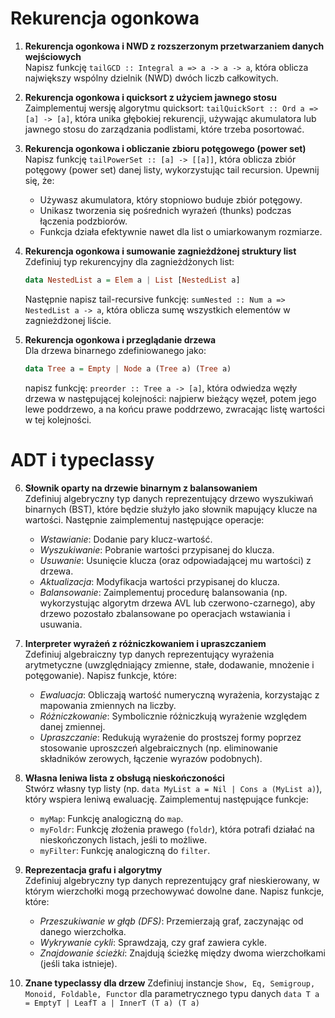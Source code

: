 # Rekurencja ogonkowa 

1. **Rekurencja ogonkowa i NWD z rozszerzonym przetwarzaniem danych wejściowych**  
    Napisz funkcję `tailGCD :: Integral a => a -> a -> a`, która oblicza największy 
    wspólny dzielnik (NWD) dwóch liczb całkowitych.

2. **Rekurencja ogonkowa i quicksort z użyciem jawnego stosu**  
    Zaimplementuj wersję algorytmu quicksort: `tailQuickSort :: Ord a => [a] -> [a]`, 
    która unika głębokiej rekurencji, używając akumulatora lub jawnego stosu do 
    zarządzania podlistami, które trzeba posortować.

3. **Rekurencja ogonkowa i obliczanie zbioru potęgowego (power set)**  
    Napisz funkcję `tailPowerSet :: [a] -> [[a]]`, która oblicza zbiór potęgowy 
    (power set) danej listy, wykorzystując tail recursion. 
    Upewnij się, że:  
    - Używasz akumulatora, który stopniowo buduje zbiór potęgowy.  
    - Unikasz tworzenia się pośrednich wyrażeń (thunks) podczas łączenia podzbiorów.  
    - Funkcja działa efektywnie nawet dla list o umiarkowanym rozmiarze.

4. **Rekurencja ogonkowa i sumowanie zagnieżdżonej struktury list**  
    Zdefiniuj typ rekurencyjny dla zagnieżdżonych list:  
    ```haskell
    data NestedList a = Elem a | List [NestedList a]
    ```
    Następnie napisz tail-recursive funkcję: 
    `sumNested :: Num a => NestedList a -> a`, 
    która oblicza sumę wszystkich elementów w zagnieżdżonej liście. 

5. **Rekurencja ogonkowa i przeglądanie drzewa**  
    Dla drzewa binarnego zdefiniowanego jako:  
    ```haskell
    data Tree a = Empty | Node a (Tree a) (Tree a)
    ```
    napisz funkcję: `preorder :: Tree a -> [a]`, 
    która odwiedza węzły drzewa w następującej kolejności: 
    najpierw bieżący węzeł, potem jego lewe poddrzewo, a na końcu prawe poddrzewo, zwracając listę wartości w tej kolejności.

# ADT i typeclassy

6. **Słownik oparty na drzewie binarnym z balansowaniem**  
    Zdefiniuj algebryczny typ danych reprezentujący drzewo wyszukiwań binarnych (BST), 
    które będzie służyło jako słownik mapujący klucze na wartości. Następnie zaimplementuj 
    następujące operacje:  
    - *Wstawianie*: Dodanie pary klucz-wartość.  
    - *Wyszukiwanie*: Pobranie wartości przypisanej do klucza.  
    - *Usuwanie*: Usunięcie klucza (oraz odpowiadającej mu wartości) z drzewa.  
    - *Aktualizacja*: Modyfikacja wartości przypisanej do klucza.  
    - *Balansowanie*: Zaimplementuj procedurę balansowania (np. wykorzystując algorytm drzewa 
        AVL lub czerwono-czarnego), aby drzewo pozostało zbalansowane po operacjach wstawiania i usuwania.  

7. **Interpreter wyrażeń z różniczkowaniem i upraszczaniem**  
    Zdefiniuj algebraiczny typ danych reprezentujący wyrażenia arytmetyczne 
    (uwzględniający zmienne, stałe, dodawanie, mnożenie i potęgowanie). Napisz funkcje, które:  
    - *Ewaluacja*: Obliczają wartość numeryczną wyrażenia, korzystając z mapowania zmiennych na liczby.  
    - *Różniczkowanie*: Symbolicznie różniczkują wyrażenie względem danej zmiennej.  
    - *Upraszczanie*: Redukują wyrażenie do prostszej formy poprzez stosowanie uproszczeń algebraicznych 
    (np. eliminowanie składników zerowych, łączenie wyrazów podobnych).  
    
8. **Własna leniwa lista z obsługą nieskończoności**  
    Stwórz własny typ listy (np. `data MyList a = Nil | Cons a (MyList a)`), który wspiera leniwą ewaluację. 
    Zaimplementuj następujące funkcje:  
    - `myMap`: Funkcję analogiczną do `map`.  
    - `myFoldr`: Funkcję złożenia prawego (`foldr`), która potrafi działać na nieskończonych listach, jeśli to możliwe.  
    - `myFilter`: Funkcję analogiczną do `filter`.  

9. **Reprezentacja grafu i algorytmy**  
    Zdefiniuj algebryczny typ danych reprezentujący graf nieskierowany, w którym wierzchołki mogą 
    przechowywać dowolne dane. Napisz funkcje, które:  
    - *Przeszukiwanie w głąb (DFS)*: Przemierzają graf, zaczynając od danego wierzchołka.  
    - *Wykrywanie cykli*: Sprawdzają, czy graf zawiera cykle.  
    - *Znajdowanie ścieżki*: Znajdują ścieżkę między dwoma wierzchołkami (jeśli taka istnieje).  

10. **Znane typeclassy dla drzew** 
    Zdefiniuj instancje `Show, Eq, Semigroup, Monoid, Foldable, Functor` dla parametrycznego typu danych 
    `data T a = EmptyT | LeafT a | InnerT (T a) (T a)`
